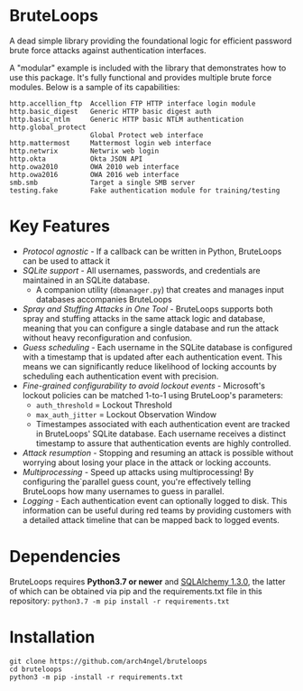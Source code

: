 # BruteLoops

A dead simple library providing the foundational logic for
efficient password brute force attacks against authentication
interfaces.

A "modular" example is included with the library that
demonstrates how to use this package. It's fully functional
and provides multiple brute force modules. Below is a sample
of its capabilities:

```
http.accellion_ftp  Accellion FTP HTTP interface login module
http.basic_digest   Generic HTTP basic digest auth
http.basic_ntlm     Generic HTTP basic NTLM authentication
http.global_protect
                    Global Protect web interface
http.mattermost     Mattermost login web interface
http.netwrix        Netwrix web login
http.okta           Okta JSON API
http.owa2010        OWA 2010 web interface
http.owa2016        OWA 2016 web interface
smb.smb             Target a single SMB server
testing.fake        Fake authentication module for training/testing
```

# Key Features

- *Protocol agnostic* - If a callback can be written in Python,
BruteLoops can be used to attack it
- *SQLite support* - All usernames, passwords, and credentials
are maintained in an SQLite database.
  - A companion utility (`dbmanager.py`) that creates and manages
  input databases accompanies BruteLoops
- *Spray and Stuffing Attacks in One Tool* - BruteLoops supports both
spray and stuffing attacks in the same attack logic and database, meaning
that you can configure a single database and run the attack without heavy
reconfiguration and confusion.
- *Guess scheduling* - Each username in the SQLite database is configured
  with a timestamp that is updated after each authentication event. This
  means we can significantly reduce likelihood of locking accounts by
  scheduling each authentication event with precision.
- *Fine-grained configurability to avoid lockout events* - Microsoft's
lockout policies can be matched 1-to-1 using BruteLoop's parameters:
  - `auth_threshold` = Lockout Threshold
  - `max_auth_jitter` = Lockout Observation Window
  - Timestampes associated with each authentication event are tracked
  in BruteLoops' SQLite database. Each username receives a distinct
  timestamp to assure that authentication events are highly controlled.
- *Attack resumption* - Stopping and resuming an attack is possible
  without worrying about losing your place in the attack or locking accounts.
- *Multiprocessing* - Speed up attacks using multiprocessing! By configuring
  the`parallel guess count, you're effectively telling BruteLoops how many
  usernames to guess in parallel.
- *Logging* - Each authentication event can optionally logged to disk.
  This information can be useful during red teams by providing customers
  with a detailed attack timeline that can be mapped back to logged events.

# Dependencies

BruteLoops requires __Python3.7 or newer__ and
[SQLAlchemy 1.3.0](https://www.sqlalchemy.org/), the latter of
which can be obtained via pip and the requirements.txt file in
this repository: `python3.7 -m pip install -r requirements.txt`

# Installation

```
git clone https://github.com/arch4ngel/bruteloops
cd bruteloops
python3 -m pip -install -r requirements.txt
```
